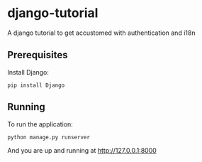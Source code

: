 # django-tutorial
A django tutorial to get accustomed with authentication and i18n

## Prerequisites

Install Django:
```
pip install Django
```

## Running

To run the application:
```
python manage.py runserver
```
And you are up and running at http://127.0.0.1:8000
